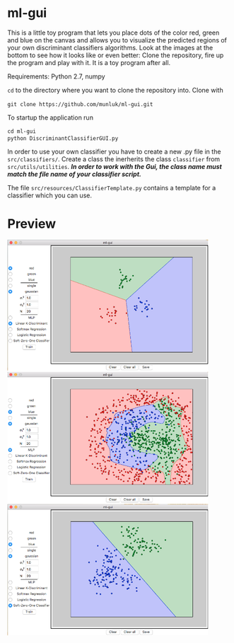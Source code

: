 # ml-gui
This is a little toy program that lets you place dots of the color red, green and blue on the canvas and allows you to visualize the predicted regions of your own discriminant classifiers algorithms. Look at the images at the bottom to see how it looks like or even better: Clone the repository, fire up the program and play with it. It is a toy program after all.

Requirements: Python 2.7, numpy

`cd` to the directory where you want to clone the repository into. Clone with

`git clone https://github.com/munluk/ml-gui.git`

To startup the application run
```
cd ml-gui
python DiscriminantClassifierGUI.py
```

In order to use your own classifier you have to create a new .py file in the `src/classifiers/`. Create a class the inerherits the class `classifier` from `src/utils/utilities`. ***In order to work with the Gui, the class name must match the file name of your classifier script.***

The file `src/resources/ClassifierTemplate.py` contains a template for a classifier which you can use.

# Preview
<img src="https://github.com/munluk/ml-gui/blob/master/images/k-discriminant-classification.png" width="90%"></img>
<img src="https://github.com/munluk/ml-gui/blob/master/images/mlp_classification.png" width="90%"></img>
<img src="https://github.com/munluk/ml-gui/blob/master/images/soft-zero-one_classification.png" width="90%"></img>

